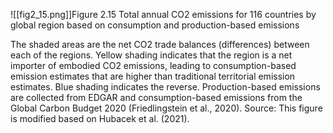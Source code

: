 ![[fig2_15.png]]Figure 2.15 Total annual CO2 emissions for 116 countries by global region based on consumption and production-based emissions 

The shaded areas are the net CO2 trade balances (differences) between each of the regions. Yellow shading indicates that the region is a net importer of embodied CO2 emissions, leading to consumption-based emission estimates that are higher than traditional territorial emission estimates. Blue shading indicates the reverse. Production-based emissions are collected from EDGAR and consumption-based emissions from the Global Carbon Budget 2020 (Friedlingstein et al., 2020). 
Source: This figure is modified based on Hubacek et al. (2021).